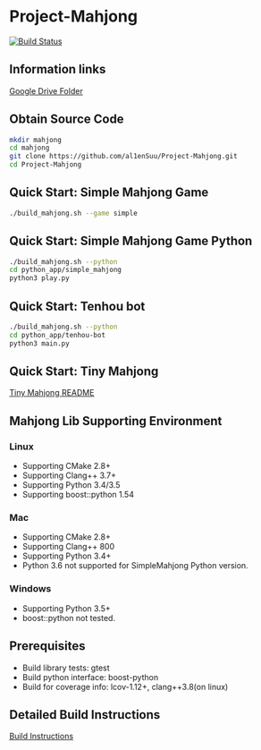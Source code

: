 # Project-Mahjong

[![Build Status](https://travis-ci.com/0xsuu/Project-Mahjong.svg?token=4by9Ez4yfBLSeZfufxzo&branch=master)](https://travis-ci.com/0xsuu/Project-Mahjong)

## Information links
[Google Drive Folder](https://drive.google.com/open?id=0B0f599yzLN08TDNKWkhPMEh0dHM)

## Obtain Source Code
```bash
mkdir mahjong
cd mahjong
git clone https://github.com/al1enSuu/Project-Mahjong.git
cd Project-Mahjong
```

## Quick Start: Simple Mahjong Game
```bash
./build_mahjong.sh --game simple
```

## Quick Start: Simple Mahjong Game Python
```bash
./build_mahjong.sh --python
cd python_app/simple_mahjong
python3 play.py
```

## Quick Start: Tenhou bot
```bash
./build_mahjong.sh --python
cd python_app/tenhou-bot
python3 main.py
```

## Quick Start: Tiny Mahjong
[Tiny Mahjong README](https://github.com/0xsuu/Project-Mahjong/blob/master/python_app/tiny_mahjong/README.md)

## Mahjong Lib Supporting Environment
### Linux
+ Supporting CMake 2.8+
+ Supporting Clang++ 3.7+
+ Supporting Python 3.4/3.5
+ Supporting boost::python 1.54

### Mac
+ Supporting CMake 2.8+
+ Supporting Clang++ 800
+ Supporting Python 3.4+
+ Python 3.6 not supported for SimpleMahjong Python version.

### Windows
- Supporting Python 3.5+
- boost::python not tested.

## Prerequisites
* Build library tests: gtest
* Build python interface: boost-python
* Build for coverage info: lcov-1.12+, clang++3.8(on linux)

## Detailed Build Instructions
[Build Instructions](https://github.com/al1enSuu/Project-Mahjong/wiki/Build-Instructions)

